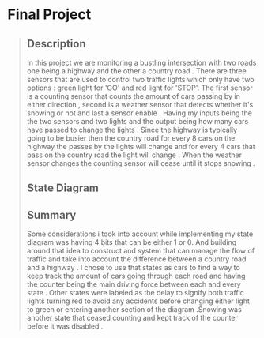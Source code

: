 # Final Project 
> ## Description 
> In this project we are monitoring a bustling intersection with two roads one being a highway and the other a country road . There are three sensors that are used to control two traffic lights which only have two options : green light for 'GO' and red light for 'STOP'. The first sensor is a counting sensor that counts the amount of cars passing by in either direction , second is a weather sensor that detects whether it's snowing or not and last a sensor enable . Having my inputs being the the two sensors and two lights and the output being how many cars have passed to change the lights .
> Since the highway is typically going to be busier then the country road for every  8 cars on the highway the passes by the lights will change and for every 4 cars that pass on the country road the light will change  . When the weather sensor changes the counting sensor will cease until it stops snowing .
>
>##  State Diagram 
> 
> ## Summary
> Some considerations i took into account while implementing my state diagram was having 4 bits that can be either 1 or 0.  And building around that idea to construct and system that can manage the flow of traffic and take into account the difference between a country road and a highway . I chose to use that states as cars to find a way to keep track the amount of cars going through each road and having the counter being the main driving force between each and every state . Other states were labeled as the delay to signify both traffic lights turning red to avoid any accidents before changing either light to green or entering another section of the diagram .Snowing was another state that ceased counting and kept track of the counter before it was disabled .
